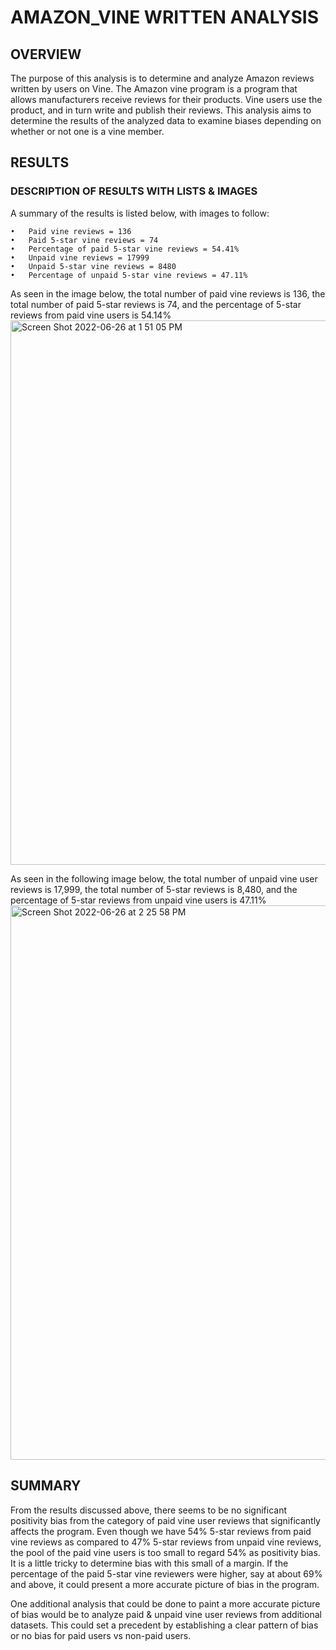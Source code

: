 # AMAZON_VINE WRITTEN ANALYSIS

## OVERVIEW
The purpose of this analysis is to determine and analyze Amazon reviews written by users on Vine. The Amazon vine program is a program that allows manufacturers receive reviews for their products. Vine users use the product, and in turn write and publish their reviews. This analysis aims to determine the results of the analyzed data to examine biases depending on whether or not one is a vine member. 


## RESULTS
### DESCRIPTION OF RESULTS WITH LISTS & IMAGES
A summary of the results is listed below, with images to follow:

	•	Paid vine reviews = 136 
 	•	Paid 5-star vine reviews = 74
 	•	Percentage of paid 5-star vine reviews = 54.41%
 	•	Unpaid vine reviews = 17999 
 	•	Unpaid 5-star vine reviews = 8480
 	•	Percentage of unpaid 5-star vine reviews = 47.11%

As seen in the image below, the total number of paid vine reviews is 136, the total number of paid 5-star reviews is 74, and the percentage of 5-star reviews from paid vine users is 54.14%
<img width="871" alt="Screen Shot 2022-06-26 at 1 51 05 PM" src="https://user-images.githubusercontent.com/100884241/175828914-b6e39515-3ffb-431f-a30e-913b5180df30.png">

As seen in the following image below, the total number of unpaid vine user reviews is 17,999, the total number of 5-star reviews is 8,480, and the percentage of 5-star reviews from unpaid vine users is 47.11%
<img width="887" alt="Screen Shot 2022-06-26 at 2 25 58 PM" src="https://user-images.githubusercontent.com/100884241/175828935-1925d9d0-38ed-4644-822e-2ee1ba68e9f6.png">


## SUMMARY
From the results discussed above, there seems to be no significant positivity bias from the category of paid vine user reviews that significantly affects the program. Even though we have 54% 5-star reviews from paid vine reviews as compared to 47% 5-star reviews from unpaid vine reviews, the pool of the paid vine users is too small to regard 54% as positivity bias. It is a little tricky to determine bias with this small of a margin. If the percentage of the paid 5-star vine reviewers were higher, say at about 69% and above, it could present a more accurate picture of bias in the program.


One additional analysis that could be done to paint a more accurate picture of bias would be to analyze paid & unpaid vine user reviews from additional datasets. This could set a precedent by establishing a clear pattern of bias or no bias for paid users vs non-paid users.
